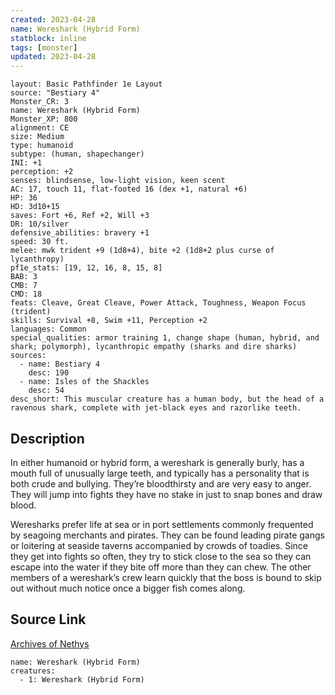 ```yaml
---
created: 2023-04-28
name: Wereshark (Hybrid Form)
statblock: inline
tags: [monster]
updated: 2023-04-28
---
```

```statblock
layout: Basic Pathfinder 1e Layout
source: "Bestiary 4"
Monster_CR: 3
name: Wereshark (Hybrid Form)
Monster_XP: 800
alignment: CE
size: Medium
type: humanoid
subtype: (human, shapechanger)
INI: +1
perception: +2
senses: blindsense, low-light vision, keen scent
AC: 17, touch 11, flat-footed 16 (dex +1, natural +6)
HP: 36
HD: 3d10+15
saves: Fort +6, Ref +2, Will +3
DR: 10/silver
defensive_abilities: bravery +1
speed: 30 ft.
melee: mwk trident +9 (1d8+4), bite +2 (1d8+2 plus curse of lycanthropy)
pf1e_stats: [19, 12, 16, 8, 15, 8]
BAB: 3
CMB: 7
CMD: 18
feats: Cleave, Great Cleave, Power Attack, Toughness, Weapon Focus (trident)
skills: Survival +8, Swim +11, Perception +2
languages: Common
special_qualities: armor training 1, change shape (human, hybrid, and shark; polymorph), lycanthropic empathy (sharks and dire sharks)
sources:
  - name: Bestiary 4
    desc: 190
  - name: Isles of the Shackles
    desc: 54
desc_short: This muscular creature has a human body, but the head of a ravenous shark, complete with jet-black eyes and razorlike teeth.
```
## Description
In either humanoid or hybrid form, a wereshark is generally burly, has a mouth full of unusually large teeth, and typically has a personality that is both crude and bullying. They’re bloodthirsty and are very easy to anger. They will jump into fights they have no stake in just to snap bones and draw blood.

Weresharks prefer life at sea or in port settlements commonly frequented by seagoing merchants and pirates. They can be found leading pirate gangs or loitering at seaside taverns accompanied by crowds of toadies. Since they get into fights so often, they try to stick close to the sea so they can escape into the water if they bite off more than they can chew. The other members of a wereshark’s crew learn quickly that the boss is bound to skip out without much notice once a bigger fish comes along.
## Source Link
[Archives of Nethys](https://aonprd.com/MonsterDisplay.aspx?ItemName=Wereshark%20(Hybrid%20Form))
```encounter-table
name: Wereshark (Hybrid Form)
creatures:
  - 1: Wereshark (Hybrid Form)
```
